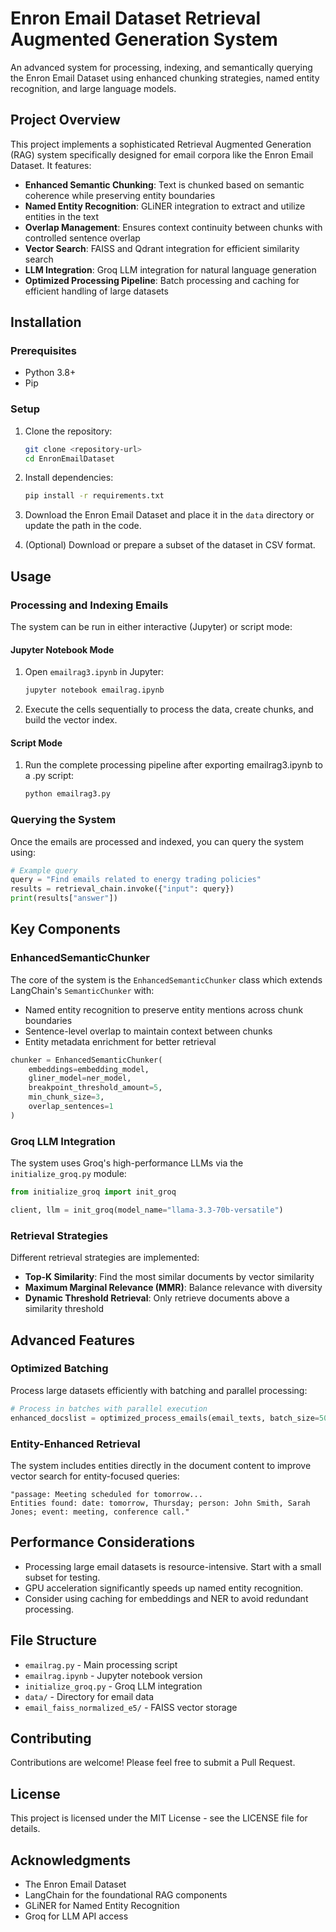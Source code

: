 # Enron Email Dataset Retrieval Augmented Generation System

An advanced system for processing, indexing, and semantically querying the Enron Email Dataset using enhanced chunking strategies, named entity recognition, and large language models.

## Project Overview

This project implements a sophisticated Retrieval Augmented Generation (RAG) system specifically designed for email corpora like the Enron Email Dataset. It features:

- **Enhanced Semantic Chunking**: Text is chunked based on semantic coherence while preserving entity boundaries
- **Named Entity Recognition**: GLiNER integration to extract and utilize entities in the text
- **Overlap Management**: Ensures context continuity between chunks with controlled sentence overlap
- **Vector Search**: FAISS and Qdrant integration for efficient similarity search
- **LLM Integration**: Groq LLM integration for natural language generation
- **Optimized Processing Pipeline**: Batch processing and caching for efficient handling of large datasets

## Installation

### Prerequisites

- Python 3.8+
- Pip

### Setup

1. Clone the repository:
   ```bash
   git clone <repository-url>
   cd EnronEmailDataset
   ```

2. Install dependencies:
   ```bash
   pip install -r requirements.txt
   ```

3. Download the Enron Email Dataset and place it in the `data` directory or update the path in the code.

4. (Optional) Download or prepare a subset of the dataset in CSV format.

## Usage

### Processing and Indexing Emails

The system can be run in either interactive (Jupyter) or script mode:

#### Jupyter Notebook Mode

1. Open `emailrag3.ipynb` in Jupyter:
   ```bash
   jupyter notebook emailrag.ipynb
   ```

2. Execute the cells sequentially to process the data, create chunks, and build the vector index.

#### Script Mode

1. Run the complete processing pipeline after exporting emailrag3.ipynb to a .py script:
   ```bash
   python emailrag3.py
   ```

### Querying the System

Once the emails are processed and indexed, you can query the system using:

```python
# Example query
query = "Find emails related to energy trading policies"
results = retrieval_chain.invoke({"input": query})
print(results["answer"])
```

## Key Components

### EnhancedSemanticChunker

The core of the system is the `EnhancedSemanticChunker` class which extends LangChain's `SemanticChunker` with:

- Named entity recognition to preserve entity mentions across chunk boundaries
- Sentence-level overlap to maintain context between chunks
- Entity metadata enrichment for better retrieval

```python
chunker = EnhancedSemanticChunker(
    embeddings=embedding_model,
    gliner_model=ner_model,
    breakpoint_threshold_amount=5,
    min_chunk_size=3,
    overlap_sentences=1
)
```

### Groq LLM Integration

The system uses Groq's high-performance LLMs via the `initialize_groq.py` module:

```python
from initialize_groq import init_groq

client, llm = init_groq(model_name="llama-3.3-70b-versatile")
```

### Retrieval Strategies

Different retrieval strategies are implemented:

- **Top-K Similarity**: Find the most similar documents by vector similarity
- **Maximum Marginal Relevance (MMR)**: Balance relevance with diversity
- **Dynamic Threshold Retrieval**: Only retrieve documents above a similarity threshold

## Advanced Features

### Optimized Batching

Process large datasets efficiently with batching and parallel processing:

```python
# Process in batches with parallel execution
enhanced_docslist = optimized_process_emails(email_texts, batch_size=50)
```

### Entity-Enhanced Retrieval

The system includes entities directly in the document content to improve vector search for entity-focused queries:

```
"passage: Meeting scheduled for tomorrow... 
Entities found: date: tomorrow, Thursday; person: John Smith, Sarah Jones; event: meeting, conference call."
```

## Performance Considerations

- Processing large email datasets is resource-intensive. Start with a small subset for testing.
- GPU acceleration significantly speeds up named entity recognition.
- Consider using caching for embeddings and NER to avoid redundant processing.

## File Structure

- `emailrag.py` - Main processing script
- `emailrag.ipynb` - Jupyter notebook version
- `initialize_groq.py` - Groq LLM integration
- `data/` - Directory for email data
- `email_faiss_normalized_e5/` - FAISS vector storage

## Contributing

Contributions are welcome! Please feel free to submit a Pull Request.

## License

This project is licensed under the MIT License - see the LICENSE file for details.

## Acknowledgments

- The Enron Email Dataset
- LangChain for the foundational RAG components
- GLiNER for Named Entity Recognition
- Groq for LLM API access